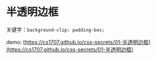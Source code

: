 # 半透明边框

关键字：`background-clip: padding-box;`

demo: [https://cs1707.github.io/css-secrets/01-半透明边框](https://cs1707.github.io/css-secrets/01-半透明边框)

